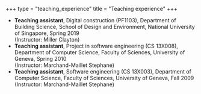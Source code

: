 +++
type = "teaching_experience"
title = "Teaching experience"
+++

- **Teaching assistant**, Digital construction (PF1103), Department of Building Science, School of Design and Environment, National University of Singapore, Spring 2019  
(Instructor: Miller Clayton)
- **Teaching assistant**, Project in software engineering (CS 13X008), Department of Computer Science, Faculty of Sciences, University of Geneva, Spring 2010  
(Instructor: Marchand-Maillet Stephane)
- **Teaching assistant**, Software engineering (CS 13X003), Department of Computer Science, Faculty of Sciences, University of Geneva, Fall 2009 
(Instructor: Marchand-Maillet Stephane)
